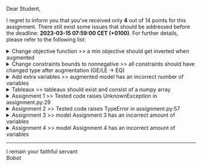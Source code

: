Dear Student,

I regret to inform you that you've received only **4** out of 14 points for this assignment.
There still exist some issues that should be addressed before the deadline: **2023-03-15 07:59:00 CET (+0100)**. For further details, please refer to the following list:

<details><summary>Change objective function &gt;&gt; a min objective should get inverted when augmented</summary></details>
<details><summary>Change constraints bounds to nonnegative &gt;&gt; all constraints  should have changed type after augmentation (GE/LE -&gt; EQ)</summary></details>
<details><summary>Add extra variables &gt;&gt; augmented model has an incorrect number of variables</summary></details>
<details><summary>Tableaux &gt;&gt; tableaux should exist and consist of a numpy array</summary></details>
<details><summary>Assignment 1 &gt;&gt; Tested code raises UnknownException in assignment.py:29</summary></details>
<details><summary>Assignment 2 &gt;&gt; Tested code raises TypeError in assignment.py:57</summary></details>
<details><summary>Assignment 3 &gt;&gt; model Assignment 3 has an incorrect amount of variables</summary></details>
<details><summary>Assignment 4 &gt;&gt; model Assignment 4 has an incorrect amount of variables</summary></details>

-----------
I remain your faithful servant\
_Bobot_